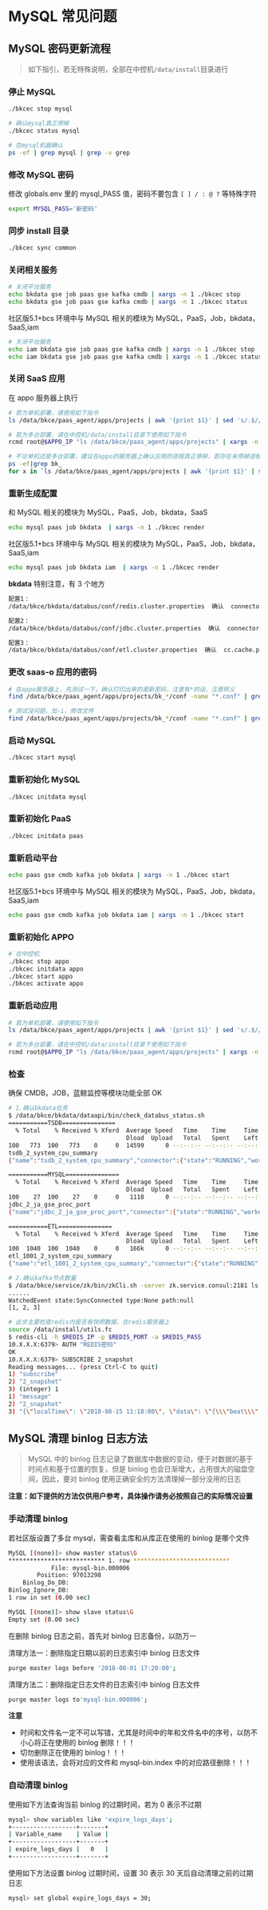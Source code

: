 # MySQL 常见问题

## MySQL 密码更新流程

> 如下指引，若无特殊说明，全部在中控机`/data/install`目录进行

### 停止 MySQL

```bash
./bkcec stop mysql

# 确认mysql真正停掉
./bkcec status mysql

# 在mysql机器确认
ps -ef | grep mysql | grep -v grep
```

### 修改 MySQL 密码

修改 globals.env 里的 mysql_PASS 值，密码不要包含 `[ ] / : @ ?` 等特殊字符

```bash
export MYSQL_PASS='新密码'
```

### 同步 install 目录

```bash
./bkcec sync common
```

### 关闭相关服务

```bash
# 关闭平台服务
echo bkdata gse job paas gse kafka cmdb | xargs -n 1 ./bkcec stop
echo bkdata gse job paas gse kafka cmdb | xargs -n 1 ./bkcec status
```

社区版5.1+bcs 环境中与 MySQL 相关的模块为 MySQL，PaaS，Job，bkdata，SaaS,iam
```bash
# 关闭平台服务
echo iam bkdata gse job paas gse kafka cmdb | xargs -n 1 ./bkcec stop
echo iam bkdata gse job paas gse kafka cmdb | xargs -n 1 ./bkcec status
```

### 关闭 SaaS 应用

在 appo 服务器上执行

```bash
# 若为单机部署，请使用如下指令
ls /data/bkce/paas_agent/apps/projects | awk '{print $1}' | sed 's/.$//' | xargs -n 1 ./bkcec stop saas-o

# 若为多台部署，请在中控机/data/install目录下使用如下指令
rcmd root@$APPO_IP "ls /data/bkce/paas_agent/apps/projects" | xargs -n 1 ./bkcec stop saas-o

# 不论单机还是多台部署，建议在appo的服务器上确认应用的进程真正停掉，若存在未停掉进程，可以采用强杀方法
ps -ef|grep bk_
for x in `ls /data/bkce/paas_agent/apps/projects | awk '{print $1}' | sed 's/.$//'` ; do ps -ef | grep $x | grep -v grep | awk '{print $2}' | xargs -n 1 kill -9 ; done
```

### 重新生成配置

和 MySQL 相关的模块为 MySQL，PaaS，Job，bkdata，SaaS

```bash
echo mysql paas job bkdata  | xargs -n 1 ./bkcec render
```
社区版5.1+bcs 环境中与 MySQL 相关的模块为 MySQL，PaaS，Job，bkdata，SaaS,iam

```bash
echo mysql paas job bkdata iam  | xargs -n 1 ./bkcec render
```

**bkdata** 特别注意，有 3 个地方

```bash
配置1：
/data/bkce/bkdata/databus/conf/redis.cluster.properties  确认  connector.redis.auth=redis密码

配置2：
/data/bkce/bkdata/databus/conf/jdbc.cluster.properties  确认  connector.connection.password=mysql密码

配置3：
/data/bkce/bkdata/databus/conf/etl.cluster.properties  确认  cc.cache.passwd=mysql密码
```

### 更改 saas-o 应用的密码

```bash
# 在appo服务器上，先测试一下，确认打印出来的是新密码，注意有*的话，注意转义
find /data/bkce/paas_agent/apps/projects/bk_*/conf -name "*.conf" | grep "bk" | xargs grep "老密码" -l | xargs sed "s/老密码/新密码/g"

# 测试没问题，加-i，修改文件
find /data/bkce/paas_agent/apps/projects/bk_*/conf -name "*.conf" | grep "bk" | xargs grep "老密码" -l | xargs sed -i "s/老密码/新密码/g"
```

### 启动 MySQL

```bash
./bkcec start mysql
```

### 重新初始化 MySQL

```bash
./bkcec initdata mysql
```

### 重新初始化 PaaS

```bash
./bkcec initdata paas
```

### 重新启动平台

```bash
echo paas gse cmdb kafka job bkdata | xargs -n 1 ./bkcec start
```
社区版5.1+bcs 环境中与 MySQL 相关的模块为 MySQL，PaaS，Job，bkdata，SaaS,iam

```bash
echo paas gse cmdb kafka job bkdata iam | xargs -n 1 ./bkcec start
```

### 重新初始化 APPO

```bash
# 在中控机
./bkcec stop appo
./bkcec initdata appo
./bkcec start appo
./bkcec activate appo
```

### 重新启动应用

```bash
# 若为单机部署，请使用如下指令
ls /data/bkce/paas_agent/apps/projects | awk '{print $1}' | sed 's/.$//' | xargs -n 1 ./bkcec start saas-o

# 若为多台部署，请在中控机/data/install目录下使用如下指令
rcmd root@$APPO_IP "ls /data/bkce/paas_agent/apps/projects" | xargs -n 1 ./bkcec start saas-o
```

### 检查

确保 CMDB，JOB，蓝鲸监控等模块功能全部 OK

```bash
# 1.确认bkdata任务
$ /data/bkce/bkdata/dataapi/bin/check_databus_status.sh
===========TSDB===============
  % Total    % Received % Xferd  Average Speed   Time    Time     Time  Current
                                 Dload  Upload   Total   Spent    Left  Speed
100   773  100   773    0     0  14599      0 --:--:-- --:--:-- --:--:-- 14865
tsdb_2_system_cpu_summary
{"name":"tsdb_2_system_cpu_summary","connector":{"state":"RUNNING","worker_id":"10.X.X.X:10054"},"tasks":[{"state":"RUNNING","id":0,"worker_id":"10.X.X.X:10054"}]}

===========MYSQL===============
  % Total    % Received % Xferd  Average Speed   Time    Time     Time  Current
                                 Dload  Upload   Total   Spent    Left  Speed
100    27  100    27    0     0   1118      0 --:--:-- --:--:-- --:--:--  1125
jdbc_2_ja_gse_proc_port
{"name":"jdbc_2_ja_gse_proc_port","connector":{"state":"RUNNING","worker_id":"10.X.X.X:10051"},"tasks":[{"state":"RUNNING","id":0,"worker_id":"10.X.X.X:10051"}]}

===========ETL===============
  % Total    % Received % Xferd  Average Speed   Time    Time     Time  Current
                                 Dload  Upload   Total   Spent    Left  Speed
100  1040  100  1040    0     0   166k      0 --:--:-- --:--:-- --:--:--  169k
etl_1001_2_system_cpu_summary
{"name":"etl_1001_2_system_cpu_summary","connector":{"state":"RUNNING","worker_id":"10.X.X.X:10052"},"tasks":[{"state":"RUNNING","id":0,"worker_id":"10.X.X.X:10052"}]}

# 2.确认kafka节点数量
$ /data/bkce/service/zk/bin/zkCli.sh -server zk.service.consul:2181 ls /common_kafka/brokers/ids
......
WatchedEvent state:SyncConnected type:None path:null
[1, 2, 3]

# 此步主要检查redis内是否有快照数据，在redis服务器上
source /data/install/utils.fc
$ redis-cli -h $REDIS_IP -p $REDIS_PORT -a $REDIS_PASS
10.X.X.X:6379> AUTH "REDIS密码"
OK
10.X.X.X:6379> SUBSCRIBE 2_snapshot
Reading messages... (press Ctrl-C to quit)
1) "subscribe"
2) "2_snapshot"
3) (integer) 1
1) "message"
2) "2_snapshot"
3) "{\"localTime\": \"2018-08-15 11:18:00\", \"data\": \"{\\\"beat\\\":{\\\"address\\\":
```

## MySQL 清理 binlog 日志方法

> MySQL 中的 binlog 日志记录了数据库中数据的变动，便于对数据的基于时间点和基于位置的恢复，但是 binlog 也会日渐增大，占用很大的磁盘空间，因此，要对 binlog 使用正确安全的方法清理掉一部分没用的日志

**注意：如下提供的方法仅供用户参考，具体操作请务必按照自己的实际情况设置**

### 手动清理 binlog

若社区版设置了多台 mysql，需查看主库和从库正在使用的 binlog 是哪个文件

```bash
MySQL [(none)]> show master status\G
*************************** 1. row ***************************
            File: mysql-bin.000006
        Position: 97013298
    Binlog_Do_DB:
Binlog_Ignore_DB:
1 row in set (0.00 sec)

MySQL [(none)]> show slave status\G
Empty set (0.00 sec)
```

在删除 binlog 日志之前，首先对 binlog 日志备份，以防万一

清理方法一：删除指定日期以前的日志索引中 binlog 日志文件

```bash
purge master logs before '2018-08-01 17:20:00';
```

清理方法二：删除指定日志文件的日志索引中 binlog 日志文件

```bash
purge master logs to'mysql-bin.000006';
```

**注意**

- 时间和文件名一定不可以写错，尤其是时间中的年和文件名中的序号，以防不小心将正在使用的 binlog 删除！！！
- 切勿删除正在使用的 binlog！！！
- 使用该语法，会将对应的文件和 mysql-bin.index 中的对应路径删除！！！

### 自动清理 binlog

使用如下方法查询当前 binlog 的过期时间，若为 0 表示不过期

```bash
mysql> show variables like 'expire_logs_days';
+------------------+-------+
| Variable_name    | Value |
+------------------+-------+
| expire_logs_days |   0   |
+------------------+-------+
```

使用如下方法设置 binlog 过期时间，设置 30 表示 30 天后自动清理之前的过期日志

```bash
mysql> set global expire_logs_days = 30;
```
